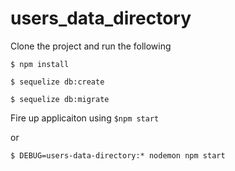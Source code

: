 # users_data_directory

Clone the project and run the following

`$ npm install`

`$ sequelize db:create`

`$ sequelize db:migrate`

Fire up applicaiton using 
`$npm start`

or

`$ DEBUG=users-data-directory:* nodemon npm start`
